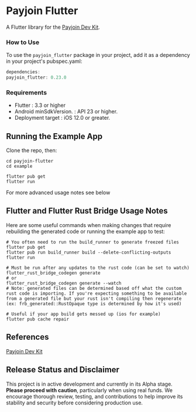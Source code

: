 # Payjoin Flutter

A Flutter library for the [Payjoin Dev Kit](https://payjoindevkit.org/).

### How to Use

To use the `payjoin_flutter` package in your project, add it as a dependency in your project's pubspec.yaml:

```dart
dependencies:
payjoin_flutter: 0.23.0
```
### Requirements

- Flutter : 3.3 or higher
- Android minSdkVersion. : API 23 or higher.
- Deployment target : iOS 12.0 or greater.


## Running the Example App
Clone the repo, then:

```shell
cd payjoin-flutter
cd example

flutter pub get
flutter run
```

For more advanced usage notes see below

## Flutter and Flutter Rust Bridge Usage Notes
Here are some useful commands when making changes that require rebuilding the generated code or running the example app to test:

```shell
# You often need to run the build_runner to generate freezed files
flutter pub get
flutter pub run build_runner build --delete-conflicting-outputs
flutter run

# Must be run after any updates to the rust code (can be set to watch)
flutter_rust_bridge_codegen generate
# or
flutter_rust_bridge_codegen generate --watch
# Note: generated files can be determined based off what the custom rust code is importing. If you're expecting something to be available from a generated file but your rust isn't compiling then regenerate (ex: frb_generated::RustOpaque type is determined by how it's used)

# Useful if your app build gets messed up (ios for example)
flutter pub cache repair
```

## References

[Payjoin Dev Kit](https://payjoindevkit.org/)

## Release Status and Disclaimer

This project is in active development and currently in its Alpha stage. **Please proceed with caution**, particularly when using real funds.
We encourage thorough review, testing, and contributions to help improve its stability and security before considering production use.
